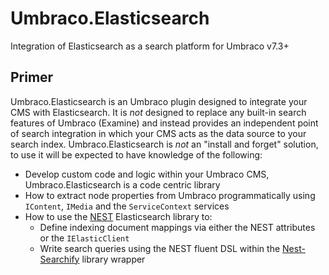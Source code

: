# Umbraco.Elasticsearch

Integration of Elasticsearch as a search platform for Umbraco v7.3+

## Primer

Umbraco.Elasticsearch is an Umbraco plugin designed to integrate your CMS with Elasticsearch.  It is _not_ designed to replace any built-in search features of Umbraco (Examine) and instead provides an independent point of search integration in which your CMS acts as the data source to your search index.  Umbraco.Elasticsearch is _not_ an "install and forget" solution, to use it will be expected to have knowledge of the following:

* Develop custom code and logic within your Umbraco CMS, Umbraco.Elasticsearch is a code centric library
* How to extract node properties from Umbraco programmatically using ```IContent```, ```IMedia``` and the ```ServiceContext``` services
* How to use the [NEST](https://nest.azurewebsites.net) Elasticsearch library to:
  * Define indexing document mappings via either the NEST attributes or the ```IElasticClient```
  * Write search queries using the NEST fluent DSL within the [Nest-Searchify](https://github.com/stormid/Nest-Searchify) library wrapper

